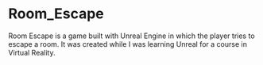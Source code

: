 # Room_Escape
Room Escape is a game built with Unreal Engine in which the player tries to escape a room. It was created while I was learning Unreal for a course in Virtual Reality.
